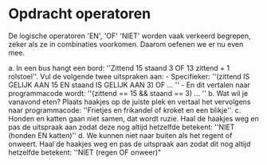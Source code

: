 # Opdracht operatoren

De logische operatoren 'EN', 'OF' 'NIET' worden vaak verkeerd begrepen, zeker als ze in combinaties voorkomen. Daarom oefenen we er nu even mee.

a. In een bus hangt een bord: ''Zittend 15 staand 3 OF 13 zittend + 1 rolstoel''. Vul de volgende twee uitspraken aan:
    - Specifieker: ''(zittend IS GELIJK AAN 15 EN staand IS GELIJK AAN 3) OF ... ''
    - En dit vertalen naar programmacode wordt: ''(zittend == 15 && staand == 3) ... ''
b. Wat wil je vanavond eten? Plaats haakjes op de juiste plek en vertaal het vervolgens naar programmacode: ''Frietjes en frikandel of kroket en een blikje''.
c. Honden en katten gaan niet samen, dat wordt ruzie. Haal de haakjes weg en pas de uitspraak aan zodat deze nog altijd hetzelfde betekent: ''NIET (honden EN katten)''
d. We kunnen niet naar buiten als het regent of onweert. Haal de haakjes weg en pas de uitspraak aan zodat dit nog altijd hetzelfde betekent: ''NIET (regen OF onweer)" 